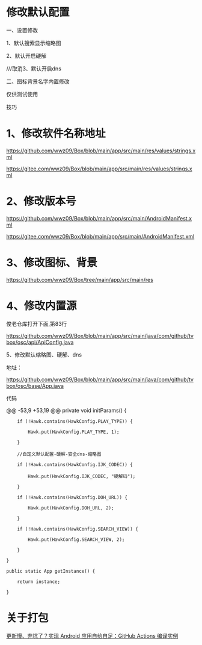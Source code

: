 
# 修改默认配置

一、设置修改

1、默认搜索显示缩略图

2、默认开启硬解

///取消3、默认开启dns

二、图标背景名字内置修改

仅供测试使用

技巧

# 1、修改软件名称地址

https://github.com/wwz09/Box/blob/main/app/src/main/res/values/strings.xml

https://gitee.com/wwz09/Box/blob/main/app/src/main/res/values/strings.xml

# 2、修改版本号

https://github.com/wwz09/Box/blob/main/app/src/main/AndroidManifest.xml

https://gitee.com/wwz09/Box/blob/main/app/src/main/AndroidManifest.xml

# 3、修改图标、背景

https://github.com/wwz09/Box/tree/main/app/src/main/res

# 4、修改内置源

俊老仓库打开下面,第83行

https://github.com/wwz09/Box/blob/main/app/src/main/java/com/github/tvbox/osc/api/ApiConfig.java


5、修改默认缩略图、硬解、dns

地址：

https://github.com/wwz09/Box/blob/main/app/src/main/java/com/github/tvbox/osc/base/App.java

代码

@@ -53,9 +53,19 @@ private void initParams() {

        if (!Hawk.contains(HawkConfig.PLAY_TYPE)) {

            Hawk.put(HawkConfig.PLAY_TYPE, 1);

        }

        //自定义默认配置-硬解-安全dns-缩略图

        if (!Hawk.contains(HawkConfig.IJK_CODEC)) {

            Hawk.put(HawkConfig.IJK_CODEC, "硬解码");

        }

        if (!Hawk.contains(HawkConfig.DOH_URL)) {

            Hawk.put(HawkConfig.DOH_URL, 2);

        }

        if (!Hawk.contains(HawkConfig.SEARCH_VIEW)) {

            Hawk.put(HawkConfig.SEARCH_VIEW, 2);

        }

    }

    public static App getInstance() {

        return instance;

    }

# 关于打包
[更新慢、弃坑了？实现 Android 应用自给自足：GitHub Actions 编译实例](https://sspai.com/post/70427)

